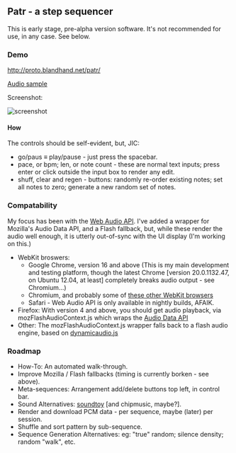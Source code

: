 ## Patr - a step sequencer

This is early stage, pre-alpha version software.  It's not recommended for use, in any case.  See below.

### Demo

<http://proto.blandhand.net/patr/>

[Audio sample](http://proto.blandhand.net/static/js/patr/media/aucap.html)

<!--
<audio controls>
    <source src="http://proto.blandhand.net/static/js/patr/media/aucap.wav">
    <source src="http://proto.blandhand.net/static/js/patr/media/aucap.ogg">
    <source src="http://proto.blandhand.net/static/js/patr/media/aucap.mp3">
</audio>
-->

Screenshot:

![screenshot](http://proto.blandhand.net/static/js/patr/media/screencap.png)

#### How

The controls should be self-evident, but, JIC:

* go/paus &equiv; play/pause - just press the spacebar.
* pace, or bpm; len, or note count - these are normal text inputs; press enter or click outside the input box to render any edit.
* shuff, clear and regen - buttons: randomly re-order existing notes; set all notes to zero; generate a new random set of notes.

### Compatability
My focus has been with the [Web Audio API](https://dvcs.w3.org/hg/audio/raw-file/tip/webaudio/specification.html).  I've added a wrapper for Mozilla's Audio Data API, and a Flash fallback, but, while these render the audio well enough, it is utterly out-of-sync with the UI display (I'm working on this.)

* WebKit broswers: 
    * Google Chrome, version 16 and above (This is my main development and testing platform, though the latest Chrome [version 20.0.1132.47, on Ubuntu 12.04, at least] completely breaks audio output - see Chromium...)
    * Chromium, and probably some of [these other WebKit browsers](http://en.wikipedia.org/wiki/List_of_web_browsers#WebKit-based)
    * Safari - Web Audio API is only available in nightly builds, AFAIK.
* Firefox: With version 4 and above, you should get audio playback, via mozFlashAudioContext.js which wraps the [Audio Data API](https://wiki.mozilla.org/Audio_Data_API) 
* Other: The mozFlashAudioContext.js wrapper falls back to a flash audio engine, based on [dynamicaudio.js]


### Roadmap
* How-To: An automated walk-through.
* Improve Mozilla / Flash fallbacks (timing is currently borken - see above).
* Meta-sequences: Arrangement add/delete buttons top left, in control bar.
* Sound Alternatives: [soundtoy] [and chipmusic, maybe?].
* Render and download PCM data - per sequence, maybe (later) per session.
* Shuffle and sort pattern by sub-sequence.
* Sequence Generation Alternatives: eg: "true" random; silence density; random "walk", etc.

<!--
### Attribs
1. [dynamicaudio.js]
2. [soundtoy]
3. [chipmusix]
-->

[dynamicaudio.js]: https://github.com/bfirsh/dynamicaudio.js/
[soundtoy]: http://....
[chipmusix]: http://....
